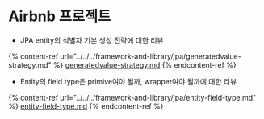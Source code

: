 # Airbnb 프로젝트

* JPA entity의 식별자 기본 생성 전략에 대한 리뷰

{% content-ref url="../../../framework-and-library/jpa/generatedvalue-strategy.md" %}
[generatedvalue-strategy.md](../../../framework-and-library/jpa/generatedvalue-strategy.md)
{% endcontent-ref %}

* Entity의 field type은 primive여야 될까, wrapper여야 될까에 대한 리뷰

{% content-ref url="../../../framework-and-library/jpa/entity-field-type.md" %}
[entity-field-type.md](../../../framework-and-library/jpa/entity-field-type.md)
{% endcontent-ref %}
